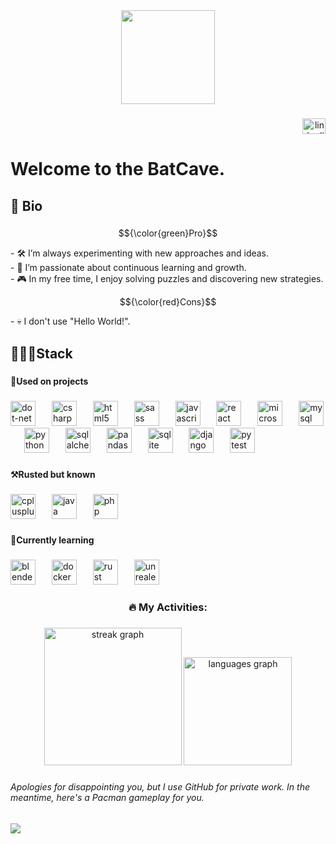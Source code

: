 <div align="center">
  <img height="150" src="https://imgs.search.brave.com/knoIcVI5opYu7y6R9Uszeg26OpiqSeQNMdl84sclEaI/rs:fit:860:0:0:0/g:ce/aHR0cHM6Ly9tZWRp/YTAuZ2lwaHkuY29t/L21lZGlhL3YxLlky/bGtQVGM1TUdJM05q/RXhNV2hsTW5WamVY/TnZkMmwwYW1wcmJU/STNaMnMzTUhObFlt/RnVkVzB5YkRjeWJH/bHRaRGMzWmlabGNE/MTJNVjluYVdaelgz/TmxZWEpqYUNaamRE/MW4vbTNTWUt6aG1v/ZDFJWS8yMDAuZ2lm.gif"  />
</div>

###

<div align="right">
  <a href="https://www.linkedin.com/in/alessio-birettoni/" target="_blank">
    <img src="https://raw.githubusercontent.com/maurodesouza/profile-readme-generator/master/src/assets/icons/social/linkedin/default.svg" width="37" height="25" alt="linkedin logo"  />
  </a>
</div>

###

<h1 align="left">Welcome to the BatCave.</h1>

###

<h2 align="left">🦇  Bio</h2>

###
$${\color{green}Pro}$$
<p align="left">- 🛠️ I’m always experimenting with new approaches and ideas.<br>- 🌱 I’m passionate about continuous learning and growth.<br>- 🎮 In my free time, I enjoy solving puzzles and discovering new strategies.</p>

$${\color{red}Cons}$$
<p align="left">- 💀 I don't use "Hello World!".</p>

###

<h2 align="left">👨🏻‍💻Stack</h2>

###

<h4 align="left">🏰Used on projects</h4>

###

<div align="left">
  <img src="https://cdn.jsdelivr.net/gh/devicons/devicon/icons/dot-net/dot-net-plain-wordmark.svg" height="40" alt="dot-net logo"  />
  <img width="18" />
  <img src="https://cdn.jsdelivr.net/gh/devicons/devicon/icons/csharp/csharp-original.svg" height="40" alt="csharp logo"  />
  <img width="18" />
  <img src="https://cdn.jsdelivr.net/gh/devicons/devicon/icons/html5/html5-original.svg" height="40" alt="html5 logo"  />
  <img width="18" />
  <img src="https://cdn.jsdelivr.net/gh/devicons/devicon/icons/sass/sass-original.svg" height="40" alt="sass logo"  />
  <img width="18" />
  <img src="https://cdn.jsdelivr.net/gh/devicons/devicon/icons/javascript/javascript-original.svg" height="40" alt="javascript logo"  />
  <img width="18" />
  <img src="https://cdn.jsdelivr.net/gh/devicons/devicon/icons/react/react-original.svg" height="40" alt="react logo"  />
  <img width="18" />
  <img src="https://cdn.jsdelivr.net/gh/devicons/devicon/icons/microsoftsqlserver/microsoftsqlserver-plain.svg" height="40" alt="microsoftsqlserver logo"  />
  <img width="18" />
  <img src="https://cdn.jsdelivr.net/gh/devicons/devicon/icons/mysql/mysql-original.svg" height="40" alt="mysql logo"  />
  <img width="18" />
  <img src="https://cdn.jsdelivr.net/gh/devicons/devicon/icons/python/python-original.svg" height="40" alt="python logo"  />
  <img width="18" />
  <img src="https://cdn.jsdelivr.net/gh/devicons/devicon/icons/sqlalchemy/sqlalchemy-original.svg" height="40" alt="sqlalchemy logo"  />
  <img width="18" />
  <img src="https://cdn.jsdelivr.net/gh/devicons/devicon/icons/pandas/pandas-original.svg" height="40" alt="pandas logo"  />
  <img width="18" />
  <img src="https://cdn.jsdelivr.net/gh/devicons/devicon/icons/sqlite/sqlite-original.svg" height="40" alt="sqlite logo"  />
  <img width="18" />
  <img src="https://cdn.jsdelivr.net/gh/devicons/devicon/icons/django/django-plain.svg" height="40" alt="django logo"  />
  <img width="18" />
  <img src="https://cdn.jsdelivr.net/gh/devicons/devicon/icons/pytest/pytest-original.svg" height="40" alt="pytest logo"  />
</div>

###

<h4 align="left">⚒️Rusted but known</h4>

###

<div align="left">
  <img src="https://cdn.jsdelivr.net/gh/devicons/devicon/icons/cplusplus/cplusplus-original.svg" height="40" alt="cplusplus logo"  />
  <img width="18" />
  <img src="https://cdn.jsdelivr.net/gh/devicons/devicon/icons/java/java-original.svg" height="40" alt="java logo"  />
  <img width="18" />
  <img src="https://cdn.jsdelivr.net/gh/devicons/devicon/icons/php/php-original.svg" height="40" alt="php logo"  />
</div>

###

<h4 align="left">📒Currently learning</h4>

###

<div align="left">
  <img src="https://cdn.jsdelivr.net/gh/devicons/devicon/icons/blender/blender-original.svg" height="40" alt="blender logo"  />
  <img width="18" />
  <img src="https://cdn.jsdelivr.net/gh/devicons/devicon/icons/docker/docker-original.svg" height="40" alt="docker logo"  />
  <img width="18" />
  <img src="https://cdn.jsdelivr.net/gh/devicons/devicon/icons/rust/rust-original.svg" height="40" alt="rust logo"  />
  <img width="18" />
  <img src="https://cdn.jsdelivr.net/gh/devicons/devicon/icons/unrealengine/unrealengine-original.svg" height="40" alt="unrealengine logo"  />
</div>

###

<h3 align="center">🔥   My Activities:</h3>

###

<div align="center">
  <img src="https://streak-stats.demolab.com?user=SDVoGo&locale=en&mode=daily&theme=gotham&hide_border=false&border_radius=5&date_format=j%20M%5B%20Y%5D&order=3" height="220" alt="streak graph"  />
  <img src="https://github-readme-stats.vercel.app/api/top-langs?username=SDVoGo&locale=en&hide_title=false&layout=compact&card_width=320&langs_count=8&theme=gotham&hide_border=false&order=2" height="173" alt="languages graph"  />
</div>

###

<h6 align="left">Apologies for disappointing you, but I use GitHub for private work. In the meantime, here's a Pacman gameplay for you.</h6>

###

<img src="https://pacman.abozanona.me?username=SDVoGo" />

###
